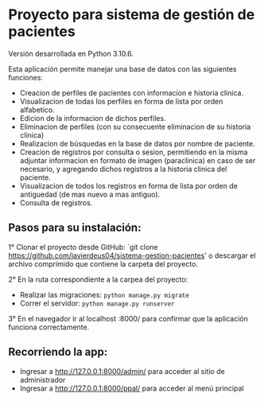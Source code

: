 # Proyecto para sistema de gestión de pacientes
Versión desarrollada en Python 3.10.6.

Esta aplicación permite manejar una base de datos con las siguientes funciones:
- Creacion de perfiles de pacientes con informacion e historia clinica.
- Visualizacion de todas los perfiles en forma de lista por orden alfabetico.
- Edicion de la informacion de dichos perfiles.
- Eliminacion de perfiles (con su consecuente eliminacion de su historia clinica)
- Realizacion de búsquedas en la base de datos por nombre de paciente.
- Creacion de registros por consulta o sesion, permitiendo en la misma adjuntar informacion en formato de imagen (paraclinica) en caso de ser necesario, y agregando dichos registros a la historia clinica del paciente.
- Visualizacion de todos los registros en forma de lista por orden de antiguedad (de mas nuevo a mas antiguo).
- Consulta de registros.

## Pasos para su instalación:

1° Clonar el proyecto desde GitHub: `git clone https://github.com/javierdeus04/sistema-gestion-pacientes' o descargar el archivo comprimido que contiene la carpeta del proyecto.

2° En la ruta correspondiente a la carpea del proyecto:
- Realizar las migraciones: `python manage.py migrate`
- Correr el servidor: `python manage.py runserver`

3° En el navegador ir al localhost :8000/ para confirmar que la aplicación funciona correctamente.

## Recorriendo la app:
- Ingresar a http://127.0.0.1:8000/admin/ para acceder al sitio de administrador
- Ingresar a http://127.0.0.1:8000/ppal/ para acceder al menú principal
